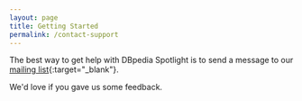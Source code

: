 ```yaml
---
layout: page
title: Getting Started
permalink: /contact-support
---
```



The best way to get help with DBpedia Spotlight is to send a message to our [mailing list](https://lists.sourceforge.net/mailman/listinfo/dbp-spotlight-users){:target="_blank"}.

We'd love if you gave us some feedback.

